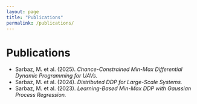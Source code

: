 ```yaml
---
layout: page
title: "Publications"
permalink: /publications/
---
```


# Publications

- Sarbaz, M. et al. (2025). *Chance-Constrained Min-Max Differential Dynamic Programming for UAVs.*  
- Sarbaz, M. et al. (2024). *Distributed DDP for Large-Scale Systems.*  
- Sarbaz, M. et al. (2023). *Learning-Based Min-Max DDP with Gaussian Process Regression.*  
